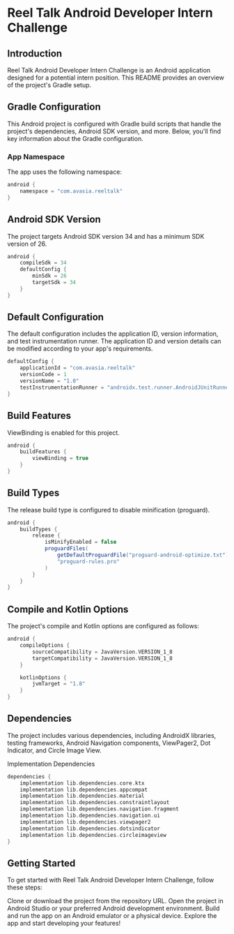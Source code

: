 # Reel Talk Android Developer Intern Challenge

## Introduction

Reel Talk Android Developer Intern Challenge is an Android application designed for a potential intern position. This README provides an overview of the project's Gradle setup.

## Gradle Configuration

This Android project is configured with Gradle build scripts that handle the project's dependencies, Android SDK version, and more. Below, you'll find key information about the Gradle configuration.

### App Namespace

The app uses the following namespace:

```gradle
android {
    namespace = "com.avasia.reeltalk"
}
```

## Android SDK Version
The project targets Android SDK version 34 and has a minimum SDK version of 26.

```gradle
android {
    compileSdk = 34
    defaultConfig {
        minSdk = 26
        targetSdk = 34
    }
}
```

## Default Configuration
The default configuration includes the application ID, version information, and test instrumentation runner. The application ID and version details can be modified according to your app's requirements.
```gradle
defaultConfig {
    applicationId = "com.avasia.reeltalk"
    versionCode = 1
    versionName = "1.0"
    testInstrumentationRunner = "androidx.test.runner.AndroidJUnitRunner"
}
```

## Build Features
ViewBinding is enabled for this project.
```gradle
android {
    buildFeatures {
        viewBinding = true
    }
}
```

## Build Types
The release build type is configured to disable minification (proguard).
```gradle
android {
    buildTypes {
        release {
            isMinifyEnabled = false
            proguardFiles(
                getDefaultProguardFile("proguard-android-optimize.txt"),
                "proguard-rules.pro"
            )
        }
    }
}
```

## Compile and Kotlin Options
The project's compile and Kotlin options are configured as follows:
```gradle
android {
    compileOptions {
        sourceCompatibility = JavaVersion.VERSION_1_8
        targetCompatibility = JavaVersion.VERSION_1_8
    }

    kotlinOptions {
        jvmTarget = "1.8"
    }
}
```
## Dependencies
The project includes various dependencies, including AndroidX libraries, testing frameworks, Android Navigation components, ViewPager2, Dot Indicator, and Circle Image View.

Implementation Dependencies
```gradle
dependencies {
    implementation lib.dependencies.core.ktx
    implementation lib.dependencies.appcompat
    implementation lib.dependencies.material
    implementation lib.dependencies.constraintlayout
    implementation lib.dependencies.navigation.fragment
    implementation lib.dependencies.navigation.ui
    implementation lib.dependencies.viewpager2
    implementation lib.dependencies.dotsindicator
    implementation lib.dependencies.circleimageview
}
```

## Getting Started
To get started with Reel Talk Android Developer Intern Challenge, follow these steps:

Clone or download the project from the repository URL.
Open the project in Android Studio or your preferred Android development environment.
Build and run the app on an Android emulator or a physical device.
Explore the app and start developing your features!

